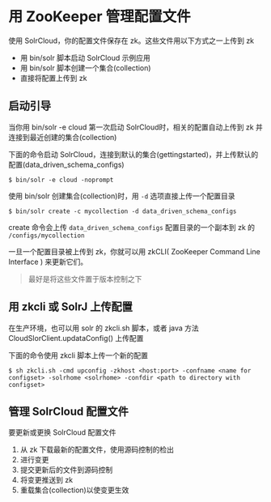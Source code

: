 # 用 ZooKeeper 管理配置文件

使用 SolrCloud，你的配置文件保存在 zk。这些文件用以下方式之一上传到 zk

* 用 bin/solr 脚本启动 SolrCloud 示例应用
* 用 bin/solr 脚本创建一个集合(collection)
* 直接将配置上传到 zk

## 启动引导

当你用 bin/solr -e cloud 第一次启动 SolrCloud时，相关的配置自动上传到 zk 并连接到最近创建的集合(collection)

下面的命令启动 SolrCloud，连接到默认的集合(gettingstarted)，并上传默认的配置(data_driven_schema_configs)

```
$ bin/solr -e cloud -noprompt
```

使用 bin/solr 创建集合(collection)时，用 `-d` 选项直接上传一个配置目录

```
$ bin/solr create -c mycollection -d data_driven_schema_configs
```

create 命令会上传 `data_driven_schema_configs` 配置目录的一个副本到 zk 的 `/configs/mycollection`

一旦一个配置目录被上传到 zk，你就可以用 zkCLI( ZooKeeper Command Line Interface ) 来更新它们。

> 最好是将这些文件置于版本控制之下

## 用 zkcli 或 SolrJ 上传配置

在生产环境，也可以用 solr 的 zkcli.sh 脚本，或者 java 方法 CloudSlorClient.updataConfig() 上传配置

下面的命令使用 zkcli 脚本上传一个新的配置

```
$ sh zkcli.sh -cmd upconfig -zkhost <host:port> -confname <name for configset> -solrhome <solrhome> -confdir <path to directory with configset>
```

## 管理 SolrCloud 配置文件

要更新或更换 SolrCloud 配置文件

1. 从 zk 下载最新的配置文件，使用源码控制的检出
2. 进行变更
3. 提交更新后的文件到源码控制
4. 将变更推送到 zk
5. 重载集合(collection)以使变更生效



